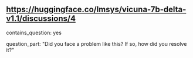 ## https://huggingface.co/lmsys/vicuna-7b-delta-v1.1/discussions/4

contains_question: yes

question_part: "Did you face a problem like this? If so, how did you resolve it?"